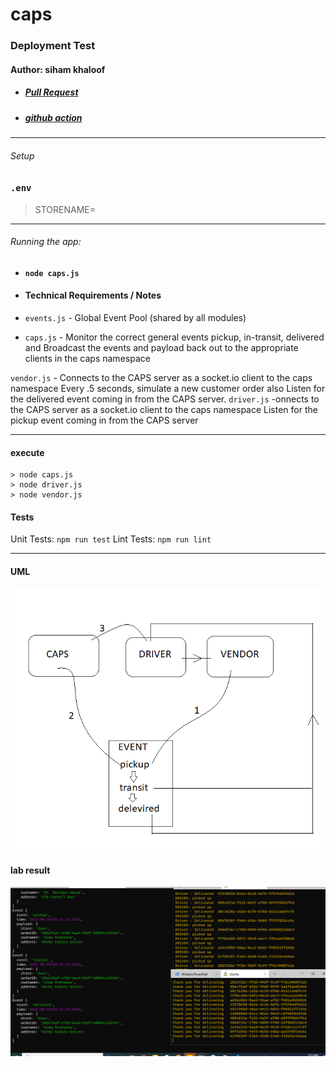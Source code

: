 # caps
### Deployment Test

#### Author: siham khaloof

- ##### [Pull Request](https://github.com/sbkhaloof/caps/pull/4)
- ##### [github action](https://caps-lab11.herokuapp.com/)


---

###### Setup

### `.env`

> STORENAME=


---

###### Running the app:

- #### `node caps.js` 

- #### Technical Requirements / Notes
  
- `events.js` - Global Event Pool (shared by all modules)
- `caps.js` - Monitor the correct general events pickup, in-transit, delivered and Broadcast the events and payload back out to the appropriate clients in the caps namespace

`vendor.js` - Connects to the CAPS server as a socket.io client to the caps namespace
Every .5 seconds, simulate a new customer order also Listen for the delivered event coming in from the CAPS server.
`driver.js` -onnects to the CAPS server as a socket.io client to the caps namespace
Listen for the pickup event coming in from the CAPS server





---
#### execute
    > node caps.js
    > node driver.js
    > node vendor.js
#### Tests

Unit Tests: `npm run test`
Lint Tests: `npm run lint`

---

#### UML

![](caps-lab11.png)
#### lab result
![](result-lab12.PNG)